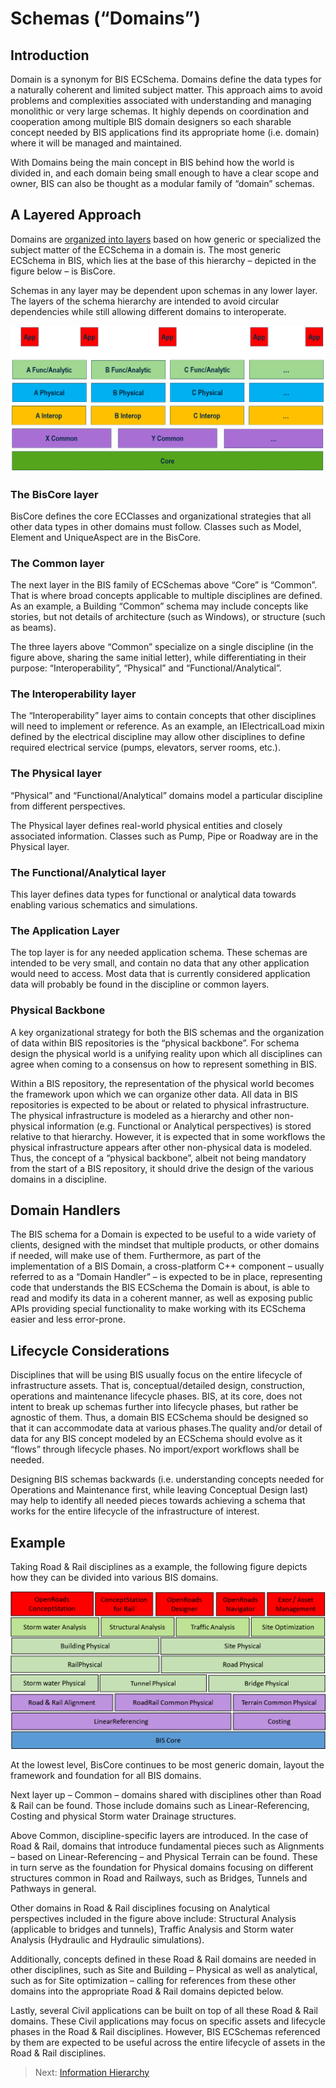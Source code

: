# Schemas (“Domains”)

<!-- TODO
*AB> Are we ok with identifying the primary author/contact for each chapter?*
*AB> "Domain" and "Schema" not same thing*
-->

## Introduction

Domain is a synonym for BIS ECSchema. Domains define the data types for a naturally coherent and limited subject matter. This approach aims to avoid problems and complexities associated with understanding and managing monolithic or very large schemas. It highly depends on coordination and cooperation among multiple BIS domain designers so each sharable concept needed by BIS applications find its appropriate home (i.e. domain) where it will be managed and maintained.

With Domains being the main concept in BIS behind how the world is divided in, and each domain being small enough to have a clear scope and owner, BIS can also be thought as a modular family of “domain” schemas.

## A Layered Approach

Domains are [organized into layers](./bis-organization) based on how generic or specialized the subject matter of the ECSchema in a domain is. The most generic ECSchema in BIS, which lies at the base of this hierarchy – depicted in the figure below – is BisCore.

Schemas in any layer may be dependent upon schemas in any lower layer. The layers of the schema hierarchy are intended to avoid circular dependencies while still allowing different domains to interoperate.

![A Layered Approach](./media/a-family-of-schemas.png)

### The BisCore layer

BisCore defines the core ECClasses and organizational strategies that all other data types in other domains must follow. Classes such as Model, Element and UniqueAspect are in the BisCore.

### The Common layer

The next layer in the BIS family of ECSchemas above “Core” is “Common”. That is where broad concepts applicable to multiple disciplines are defined. As an example, a Building “Common” schema may include concepts like stories, but not details of architecture (such as Windows), or structure (such as beams).

The three layers above “Common” specialize on a single discipline (in the figure above, sharing the same initial letter), while differentiating in their purpose: “Interoperability”, “Physical” and “Functional/Analytical”.

### The Interoperability layer

The “Interoperability” layer aims to contain concepts that other disciplines will need to implement or reference. As an example, an IElectricalLoad mixin defined by the electrical discipline may allow other disciplines to define required electrical service (pumps, elevators, server rooms, etc.).

### The Physical layer

“Physical” and “Functional/Analytical” domains model a particular discipline from different perspectives.

The Physical layer defines real-world physical entities and closely associated information. Classes such as Pump, Pipe or Roadway are in the Physical layer.

### The Functional/Analytical layer

This layer defines data types for functional or analytical data towards enabling various schematics and simulations.

<!-- TODO
*AB> Add example elements (Vern?).*
-->

### The Application Layer

The top layer is for any needed application schema. These schemas are intended to be very small, and contain no data that any other application would need to access. Most data that is currently considered application data will probably be found in the discipline or common layers.

### Physical Backbone

A key organizational strategy for both the BIS schemas and the organization of data within BIS repositories is the “physical backbone”. For schema design the physical world is a unifying reality upon which all disciplines can agree when coming to a consensus on how to represent something in BIS.

Within a BIS repository, the representation of the physical world becomes the framework upon which we can organize other data. All data in BIS repositories is expected to be about or related to physical infrastructure. The physical infrastructure is modeled as a hierarchy and other non-physical information (e.g. Functional or Analytical perspectives) is stored relative to that hierarchy. However, it is expected that in some workflows the physical infrastructure appears after other non-physical data is modeled. Thus, the concept of a “physical backbone”, albeit not being mandatory from the start of a BIS repository, it should drive the design of the various domains in a discipline.

<!-- TODO
*AB> "...is stored relative to that hierarchy..." no longer true?*
-->

## Domain Handlers

The BIS schema for a Domain is expected to be useful to a wide variety of clients, designed with the mindset that multiple products, or other domains if needed, will make use of them. Furthermore, as part of the implementation of a BIS Domain, a cross-platform C++ component – usually referred to as a “Domain Handler” – is expected to be in place, representing code that understands the BIS ECSchema the Domain is about, is able to read and modify its data in a coherent manner, as well as exposing public APIs providing special functionality to make working with its ECSchema easier and less error-prone.

## Lifecycle Considerations

Disciplines that will be using BIS usually focus on the entire lifecycle of infrastructure assets. That is, conceptual/detailed design, construction, operations and maintenance lifecycle phases. BIS, at its core, does not intent to break up schemas further into lifecycle phases, but rather be agnostic of them. Thus, a domain BIS ECSchema should be designed so that it can accommodate data at various phases.The quality and/or detail of data for any BIS concept modeled by an ECSchema should evolve as it “flows” through lifecycle phases. No import/export workflows shall be needed.

Designing BIS schemas backwards (i.e. understanding concepts needed for Operations and Maintenance first, while leaving Conceptual Design last) may help to identify all needed pieces towards achieving a schema that works for the entire lifecycle of the infrastructure of interest.

## Example

Taking Road & Rail disciplines as a example, the following figure depicts how they can be divided into various BIS domains.

![Example](./media/road-rail-schemas.png)

At the lowest level, BisCore continues to be most generic domain, layout the framework and foundation for all BIS domains.

Next layer up – Common – domains shared with disciplines other than Road & Rail can be found. Those include domains such as Linear-Referencing, Costing and physical Storm water Drainage structures.

Above Common, discipline-specific layers are introduced. In the case of Road & Rail, domains that introduce fundamental pieces such as Alignments – based on Linear-Referencing – and Physical Terrain can be found. These in turn serve as the foundation for Physical domains focusing on different structures common in Road and Railways, such as Bridges, Tunnels and Pathways in general.

Other domains in Road & Rail disciplines focusing on Analytical perspectives included in the figure above include: Structural Analysis (applicable to bridges and tunnels), Traffic Analysis and Storm water Analysis (Hydraulic and Hydraulic simulations).

Additionally, concepts defined in these Road & Rail domains are needed in other disciplines, such as Site and Building – Physical as well as analytical, such as for Site optimization – calling for references from these other domains into the appropriate Road & Rail domains depicted below.

Lastly, several Civil applications can be built on top of all these Road & Rail domains. These Civil applications may focus on specific assets and lifecycle phases in the Road & Rail disciplines. However, BIS ECSchemas referenced by them are expected to be useful across the entire lifecycle of assets in the Road & Rail disciplines.

> Next: [Information Hierarchy](./information-hierarchy.md)